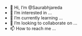 - 👋 Hi, I’m @Saurabhjareda
- 👀 I’m interested in ...
- 🌱 I’m currently learning ...
- 💞️ I’m looking to collaborate on ...
- 📫 How to reach me ...

<!---
Saurabhjareda/Saurabhjareda is a ✨ special ✨ repository because its `README.md` (this file) appears on your GitHub profile.
You can click the Preview link to take a look at your changes.
--->
